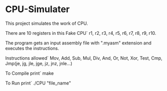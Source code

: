 # CPU-Simulater

This project simulates the work of CPU. 

There are 10 registers in this Fake CPU`
r1, r2, r3, r4, r5, r6, r7, r8, r9, r10.

The program gets an input assembly file with ".myasm" extension and executes the instructions.

Instructions allowed`
Mov, Add, Sub, Mul, Div, And, Or, Not, Xor, Test, Cmp, Jmp(je, jg, jle, jge, jz, jnz, jnle...)

To Compile print` make

To Run print` ./CPU "file_name"
